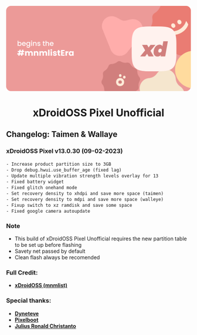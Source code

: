 ![banner](https://github.com/xDroidOSS-Pixel/Changelog/raw/main/banner.png)

<h1 align="center"> xDroidOSS Pixel Unofficial </h1> 

## Changelog: Taimen & Wallaye

### xDroidOSS Pixel v13.0.30 (09-02-2023)
```
- Increase product partition size to 3GB 
- Drop debug.hwui.use_buffer_age (fixed lag)
- Update multiple vibration strength levels overlay for 13
- Fixed battery widget
- Fixed glitch onehand mode
- Set recovery density to xhdpi and save more space (taimen)
- Set recovery density to mdpi and save more space (walleye)
- Fixup switch to xz ramdisk and save some space
- Fixed google camera autoupdate
```
### Note
- This build of xDroidOSS Pixel Unofficial requires the new partition table to be set up before flashing
- Savety net passed by default
- Clean flash always be recomended

### Full Credit:
* [**xDroidOSS (mnmlist)**](https://github.com/xdroid-oss)

### Special thanks:
* [**Dyneteve**](https://github.com/Dyneteve)
* [**Pixelboot**](https://github.com/PixelBoot)
* [**Julius Ronald Christanto**](https://github.com/jrjmt)
